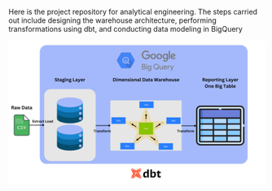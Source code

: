 Here is the project repository for analytical engineering. The steps carried out include designing the warehouse architecture, performing transformations using dbt, and conducting data modeling in BigQuery


![Data Flow](https://github.com/ahmadbai23/Analytics-Engineering----Data-Modelling-Project/blob/main/Data%20Flow%20Process.png)
